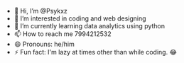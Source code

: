 - 👋 Hi, I’m @Psykxz
- 👀 I’m interested in coding and web designing
- 🌱 I’m currently learning data analytics using python
- 📫 How to reach me 7994212532
- 😄 Pronouns: he/him 
- ⚡ Fun fact: I'm lazy at times other than while coding. 😂

<!---
Psykxz/Psykxz is a ✨ special ✨ repository because its `README.md` (this file) appears on your GitHub profile.
You can click the Preview link to take a look at your changes.
--->
